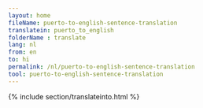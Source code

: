 ```yaml
---
layout: home
fileName: puerto-to-english-sentence-translation
translatein: puerto_to_english
folderName : translate
lang: nl
from: en
to: hi
permalink: /nl/puerto-to-english-sentence-translation
tool: puerto-to-english-sentence-translation
---
```

{% include section/translateinto.html %}